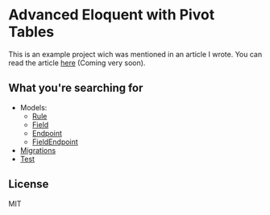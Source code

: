 # Advanced Eloquent with Pivot Tables

This is an example project wich was mentioned in an article I wrote. You can read the article [here](https://stefanzweifel.io) (Coming very soon).

## What you're searching for

- Models:
    - [Rule](https://github.com/stefanzweifel/example-advanced-eloquent-with-pivot/blob/master/app/Rule.php)
    - [Field](https://github.com/stefanzweifel/example-advanced-eloquent-with-pivot/blob/master/app/Field.php)
    - [Endpoint](https://github.com/stefanzweifel/example-advanced-eloquent-with-pivot/blob/master/app/Endpoint.php)
    - [FieldEndpoint](https://github.com/stefanzweifel/example-advanced-eloquent-with-pivot/blob/master/app/FieldEndpoint.php)
- [Migrations](https://github.com/stefanzweifel/example-advanced-eloquent-with-pivot/tree/master/database/migrations)
- [Test](https://github.com/stefanzweifel/example-advanced-eloquent-with-pivot/blob/master/tests/RelationshipTest.php)

## License

MIT